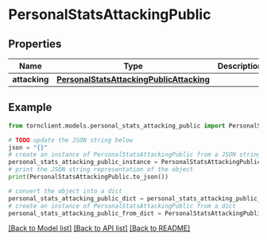 # PersonalStatsAttackingPublic


## Properties

Name | Type | Description | Notes
------------ | ------------- | ------------- | -------------
**attacking** | [**PersonalStatsAttackingPublicAttacking**](PersonalStatsAttackingPublicAttacking.md) |  | 

## Example

```python
from tornclient.models.personal_stats_attacking_public import PersonalStatsAttackingPublic

# TODO update the JSON string below
json = "{}"
# create an instance of PersonalStatsAttackingPublic from a JSON string
personal_stats_attacking_public_instance = PersonalStatsAttackingPublic.from_json(json)
# print the JSON string representation of the object
print(PersonalStatsAttackingPublic.to_json())

# convert the object into a dict
personal_stats_attacking_public_dict = personal_stats_attacking_public_instance.to_dict()
# create an instance of PersonalStatsAttackingPublic from a dict
personal_stats_attacking_public_from_dict = PersonalStatsAttackingPublic.from_dict(personal_stats_attacking_public_dict)
```
[[Back to Model list]](../README.md#documentation-for-models) [[Back to API list]](../README.md#documentation-for-api-endpoints) [[Back to README]](../README.md)


